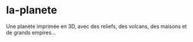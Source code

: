 # la-planete
Une planète imprimée en 3D, avec des reliefs, des volcans, des maisons et de grands empires...
